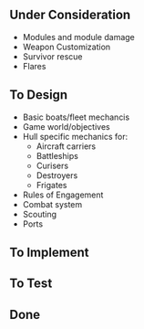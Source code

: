 ## Under Consideration

  - Modules and module damage
  - Weapon Customization
  - Survivor rescue
  - Flares

## To Design

  - Basic boats/fleet mechancis
  - Game world/objectives
  - Hull specific mechanics for:
    - Aircraft carriers
    - Battleships
    - Curisers
    - Destroyers
    - Frigates
  - Rules of Engagement
  - Combat system
  - Scouting
  - Ports

## To Implement

## To Test

## Done
